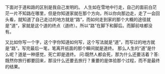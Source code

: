 下面对于道和路的区别是我自己发明的。
人生如在雪地中行走，自己的面前白茫茫一片不知路在哪里，但是你知道家就在那个方向，所以你向那边走，走了一会回头看，就知道了自己走过的地方就是“路“，而如何走到家的那个大概的途径就是“道“，家就是这个道的终点（道终）。所以“路”在脚下和脚后。而脚前啥都没有。

又比如你写一个字，这个字你知道如何写，这个写法就是“道”，而写过的地方就是“路”。写完最后一笔，笔离开纸面的那个瞬间就是道终。
那么人生的“道”是什么呢？道是一种感觉，死亡即是道终。
问:既然人都会死，那为什么还要活着？答:既然你旅行都要回来，那没什么还要去旅行？重要的是体验那个过程，而不是最终的结果。